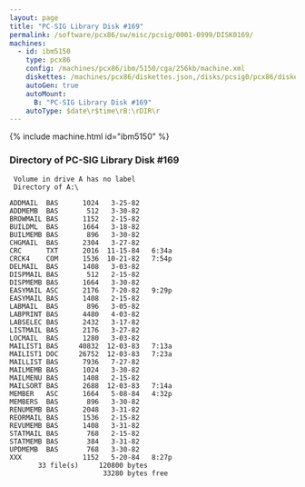 ```yaml
---
layout: page
title: "PC-SIG Library Disk #169"
permalink: /software/pcx86/sw/misc/pcsig/0001-0999/DISK0169/
machines:
  - id: ibm5150
    type: pcx86
    config: /machines/pcx86/ibm/5150/cga/256kb/machine.xml
    diskettes: /machines/pcx86/diskettes.json,/disks/pcsig0/pcx86/diskettes.json
    autoGen: true
    autoMount:
      B: "PC-SIG Library Disk #169"
    autoType: $date\r$time\rB:\rDIR\r
---
```


{% include machine.html id="ibm5150" %}

### Directory of PC-SIG Library Disk #169

     Volume in drive A has no label
     Directory of A:\

    ADDMAIL  BAS      1024   3-25-82
    ADDMEMB  BAS       512   3-30-82
    BROWMAIL BAS      1152   2-15-82
    BUILDML  BAS      1664   3-18-82
    BUILMEMB BAS       896   3-30-82
    CHGMAIL  BAS      2304   3-27-82
    CRC      TXT      2016  11-15-84   6:34a
    CRCK4    COM      1536  10-21-82   7:54p
    DELMAIL  BAS      1408   3-03-82
    DISPMAIL BAS       512   2-15-82
    DISPMEMB BAS      1664   3-30-82
    EASYMAIL ASC      2176   7-20-82   9:29p
    EASYMAIL BAS      1408   2-15-82
    LABMAIL  BAS       896   3-05-82
    LABPRINT BAS      4480   4-03-82
    LABSELEC BAS      2432   3-17-82
    LISTMAIL BAS      2176   3-27-82
    LOCMAIL  BAS      1280   3-03-82
    MAILIST1 BAS     40832  12-03-83   7:13a
    MAILIST1 DOC     26752  12-03-83   7:23a
    MAILLIST BAS      7936   7-27-82
    MAILMEMB BAS      1024   3-30-82
    MAILMENU BAS      1408   2-15-82
    MAILSORT BAS      2688  12-03-83   7:14a
    MEMBER   ASC      1664   5-08-84   4:32p
    MEMBERS  BAS       896   3-30-82
    RENUMEMB BAS      2048   3-31-82
    REORMAIL BAS      1536   2-15-82
    REVUMEMB BAS      1408   3-31-82
    STATMAIL BAS       768   2-15-82
    STATMEMB BAS       384   3-31-82
    UPDMEMB  BAS       768   3-30-82
    XXX               1152   5-20-84   8:27p
           33 file(s)     120800 bytes
                           33280 bytes free

